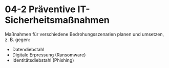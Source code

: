 # 04-2 Präventive IT-Sicherheitsmaßnahmen

Maßnahmen für verschiedene Bedrohungsszenarien planen und umsetzen, z. B. gegen:

- Datendiebstahl
- Digitale Erpressung (Ransomware)
- Identitätsdiebstahl (Phishing)
